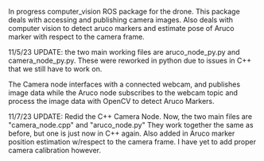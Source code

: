 In progress computer_vision ROS package for the drone. This package deals with accessing and publishing camera images. 
Also deals with computer vision to detect aruco markers and estimate pose of Aruco marker with respect to the camera frame.

11/5/23 UPDATE:
the two main working files are aruco_node_py.py and camera_node_py.py. These were reworked in python due to issues in C++ that we still have to work on.

The Camera node interfaces with a connected webcam, and publishes image data while the Aruco node subscribes to the webcam topic and process the image data with OpenCV to detect Aruco Markers.


11/7/23 UPDATE:
Redid the C++ Camera Node. Now, the two main files are "camera_node.cpp" and "aruco_node.py"
They work together the same as before, but one is just now in C++ again.
Also added in Aruco marker position estimation w/respect to the camera frame. I have yet to add proper camera calibration however.
